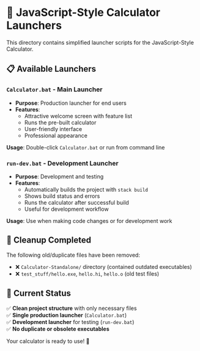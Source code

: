 # 🚀 JavaScript-Style Calculator Launchers

This directory contains simplified launcher scripts for the JavaScript-Style Calculator.

## 📋 Available Launchers

### `Calculator.bat` - Main Launcher
- **Purpose**: Production launcher for end users
- **Features**: 
  - Attractive welcome screen with feature list
  - Runs the pre-built calculator
  - User-friendly interface
  - Professional appearance

**Usage**: Double-click `Calculator.bat` or run from command line

### `run-dev.bat` - Development Launcher  
- **Purpose**: Development and testing
- **Features**:
  - Automatically builds the project with `stack build`
  - Shows build status and errors
  - Runs the calculator after successful build
  - Useful for development workflow

**Usage**: Use when making code changes or for development work

## 🧹 Cleanup Completed

The following old/duplicate files have been removed:
- ❌ `Calculator-Standalone/` directory (contained outdated executables)
- ❌ `test_stuff/hello.exe`, `hello.hi`, `hello.o` (old test files)

## 🎯 Current Status

✅ **Clean project structure** with only necessary files  
✅ **Single production launcher** (`Calculator.bat`)  
✅ **Development launcher** for testing (`run-dev.bat`)  
✅ **No duplicate or obsolete executables**  

Your calculator is ready to use! 🎉